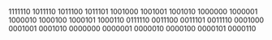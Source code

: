 1111110
1011110
1011100
1011101
1001000
1001001
1001010
1000000
1000001
1000010
1000100
1000101
1000110
0111110
0011100
0011101
0011110
0001000
0001001
0001010
0000000
0000001
0000010
0000100
0000101
0000110